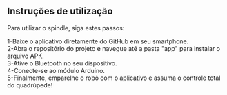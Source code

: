 
## Instruções de utilização

Para utilizar o spindle, siga estes passos:<br/>

1-Baixe o aplicativo diretamente do GitHub em seu smartphone. <br/>
2-Abra o repositório do projeto e navegue até a pasta "app" para instalar o arquivo APK.<br/>
3-Ative o Bluetooth no seu dispositivo.<br/>
4-Conecte-se ao módulo Arduino.<br/>
5-Finalmente, emparelhe o robô com o aplicativo e assuma o controle total do quadrúpede!<br/>
